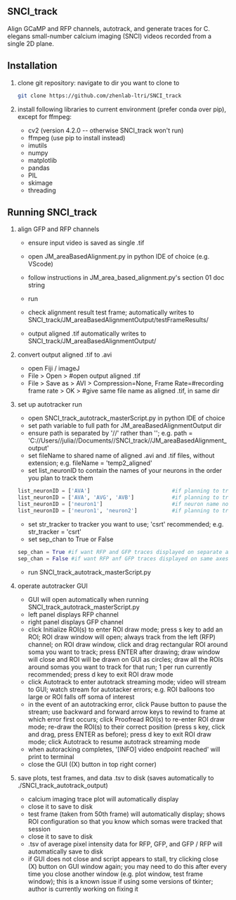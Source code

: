 ## SNCI_track
Align GCaMP and RFP channels, autotrack, and generate traces for C. elegans small-number calcium imaging (SNCI) videos recorded from a single 2D plane.



## Installation

1. clone git repository:
    navigate to dir you want to clone to

    ```bash
    git clone https://github.com/zhenlab-ltri/SNCI_track
    ```


2. install following libraries to current environment (prefer conda over pip), except for ffmpeg:
    - cv2 (version 4.2.0 -- otherwise SNCI_track won't run)
    - ffmpeg (use pip to install instead)
    - imutils
    - numpy
    - matplotlib
    - pandas
    - PIL
    - skimage
    - threading
    


## Running SNCI_track

1. align GFP and RFP channels
    - ensure input video is saved as single .tif
    - open JM_areaBasedAlignment.py in python IDE of choice (e.g. VScode)
    - follow instructions in JM_area_based_alignment.py's section 01 doc string
    - run

    - check alignment result test frame; automatically writes to SNCI_track/JM_areaBasedAlignmentOutput/testFrameResults/
    - output aligned .tif automatically writes to SNCI_track/JM_areaBasedAlignmentOutput/


2. convert output aligned .tif to .avi
    - open Fiji / imageJ
    - File > Open > #open output aligned .tif
    - File > Save as > AVI > Compression=None, Frame Rate=#recording frame rate > OK > #give same file name as aligned .tif, in same dir


3. set up autotracker run
    - open SNCI_track_autotrack_masterScript.py in python IDE of choice

    * set path variable to full path for JM_areaBasedAlignmentOutput dir

    + ensure path is separated by '//' rather than '\'; e.g. path = 'C://Users//julia//Documents//SNCI_track//JM_areaBasedAlignment_output'
    
    * set fileName to shared name of aligned .avi and .tif files, without extension; e.g. fileName = 'temp2_aligned'

    - set list_neuronID to contain the names of your neurons in the order you plan to track them
    ```python
    list_neuronID = ['AVA']                          #if planning to track only AVA in that run
    list_neuronID = ['AVA', 'AVG', 'AVB']            #if planning to track all 3 somas in that run
    list_neuronID = ['neuron1']                      #if neuron name not known
    list_neuronID = ['neuron1', 'neuron2']           #if planning to track multiple somas and names not known
    ```
    * set str_tracker to tracker you want to use; 'csrt' recommended; e.g. str_tracker = 'csrt'
    
    + set sep_chan to True or False
    ```python
    sep_chan = True #if want RFP and GFP traces displayed on separate axes in final plot
    sep_chan = False #if want RFP anf GFP traces displayed on same axes in final plot
    ```

    - run SNCI_track_autotrack_masterScript.py

    
4. operate autotracker GUI
    - GUI will open automatically when running SNCI_track_autotrack_masterScript.py
    + left panel displays RFP channel
    * right panel displays GFP channel
    
    - click Initialize ROI(s) to enter ROI draw mode; press s key to add an ROI; ROI draw window will open; always track from the left (RFP) channel; on ROI draw window, click and drag rectangular ROI around soma you want to track; press ENTER after drawing; draw window will close and ROI will be drawn on GUI as circles; draw all the ROIs around somas you want to track for that run; 1 per run currently recommended; press d key to exit ROI draw mode
    
    + click Autotrack to enter autotrack streaming mode; video will stream to GUI; watch stream for autotacker errors; e.g. ROI balloons too large or ROI falls off soma of interest
    
    - in the event of an autotracking error, click Pause button to pause the stream; use backward and forward arrow keys to rewind to frame at which error first occurs; click Proofread ROI(s) to re-enter ROI draw mode; re-draw the ROI(s) to their correct position (press s key, click and drag, press ENTER as before); press d key to exit ROI draw mode; click Autotrack to resume autotrack streaming mode

    * when autoracking completes, '[INFO] video endpoint reached' will print to terminal
    
    + close the GUI ((X) button in top right corner)



5. save plots, test frames, and data .tsv to disk (saves automatically to ./SNCI_track_autotrack_output)

    * calcium imaging trace plot will automatically display
    
    - close it to save to disk
    
    + test frame (taken from 50th frame) will automatically display; shows ROI configuration so that you know which somas were tracked that session
    
    - close it to save to disk
    
    * .tsv of average pixel intensity data for RFP, GFP, and GFP / RFP will automatically save to disk

    + if GUI does not close and script appears to stall, try clicking close (X) button on GUI window again; you may need to do this after every time you close another window (e.g. plot window, test frame window); this is a known issue if using some versions of tkinter; author is currently working on fixing it